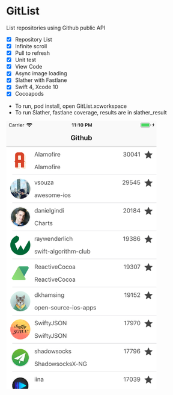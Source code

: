 # GitList
List repositories using Github public API

- [x] Repository List
- [x] Infinite scroll
- [x] Pull to refresh
- [x] Unit test
- [x] View Code
- [x] Async image loading
- [x] Slather with Fastlane
- [x] Swift 4, Xcode 10
- [x] Cocoapods

- To run, pod install, open GitList.xcworkspace
- To run Slather, fastlane coverage, results are in slather_result

<img width="400" src="https://raw.githubusercontent.com/gabrielvieira/GitList/master/print.png">
